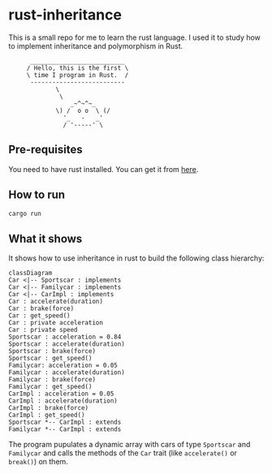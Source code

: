 # rust-inheritance

This is a small repo for me to learn the rust language. I used it to study how to implement inheritance and polymorphism in Rust.

```
      __________________________
     / Hello, this is the first \
     \ time I program in Rust.  /
      --------------------------
             \
              \
                 _~^~^~_
             \) /  o o  \ (/
               '_   -   _'
               / '-----' \         
```

## Pre-requisites

You need to have rust installed. You can get it from [here](https://www.rust-lang.org/tools/install).

## How to run

```bash
cargo run
```

## What it shows

It shows how to use inheritance in rust to build the following class hierarchy:

```mermaid
classDiagram
Car <|-- Sportscar : implements
Car <|-- Familycar : implements
Car <|-- CarImpl : implements
Car : accelerate(duration)
Car : brake(force)
Car : get_speed()
Car : private acceleration
Car : private speed
Sportscar : acceleration = 0.84
Sportscar : accelerate(duration)
Sportscar : brake(force)
Sportscar : get_speed()
Familycar: acceleration = 0.05
Familycar : accelerate(duration)
Familycar : brake(force)
Familycar : get_speed()
CarImpl : acceleration = 0.05
CarImpl : accelerate(duration)
CarImpl : brake(force)
CarImpl : get_speed()
Sportscar *-- CarImpl : extends
Familycar *-- CarImpl : extends
```

The program pupulates a dynamic array with cars of type `Sportscar` and `Familycar` and calls the methods of the `Car` trait (like `accelerate()` or `break()`) on them.	




